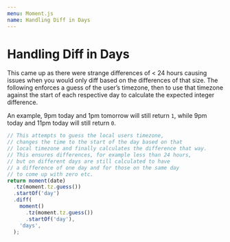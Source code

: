```yaml
---
menu: Moment.js
name: Handling Diff in Days
---
```


# Handling Diff in Days

This came up as there were strange differences of < 24 hours causing issues when you would only diff based on the differences of that size. The following enforces a guess of the user’s timezone, then to use that timezone against the start of each respective day to calculate the expected integer difference.

An example, 9pm today and 1pm tomorrow will still return `1`, while 9pm today and 11pm today will still return `0`.

```javascript
// This attempts to guess the local users timezone,
// changes the time to the start of the day based on that
// local timezone and finally calculates the difference that way.
// This ensures differences, for example less than 24 hours,
// but on different days are still calculated to have
// a difference of one day and for those on the same day
// to come up with zero etc.
return moment(date)
  .tz(moment.tz.guess())
  .startOf('day')
  .diff(
    moment()
      .tz(moment.tz.guess())
      .startOf('day'),
    'days',
  );
```
